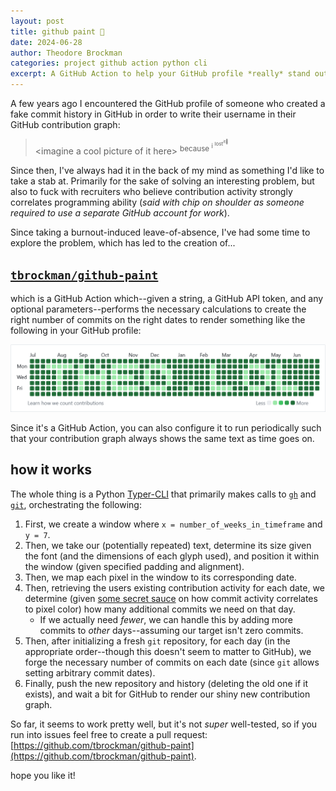 ```yaml
---
layout: post
title: github paint 🎨
date: 2024-06-28
author: Theodore Brockman
categories: project github action python cli
excerpt: A GitHub Action to help your GitHub profile *really* stand out.
---
```


A few years ago I encountered the GitHub profile of someone who created a fake commit history in GitHub in order to write their username in their GitHub contribution graph:

> &lt;imagine a cool picture of it here&gt; <sup>because <sup>i <sup>lost<sup>it🥺</sup></sup></sup></sup>

Since then, I've always had it in the back of my mind as something I'd like to take a stab at. Primarily for the sake of solving an interesting problem, but also to fuck with recruiters who believe contribution activity strongly correlates programming ability (*said with chip on shoulder as someone required to use a separate GitHub account for work*).

Since taking a burnout-induced leave-of-absence, I've had some time to explore the problem, which has led to the creation of...

## [`tbrockman/github-paint`](https://github.com/tbrockman/github-paint)

which is a GitHub Action which\-\-given a string, a GitHub API token, and any optional parameters\-\-performs the necessary calculations to create the right number of commits on the right dates to render something like the following in your GitHub profile:

![the text "theo.lol" written in tbrockman's contribution graph](/assets/img/github-paint/example.png)

Since it's a GitHub Action, you can also configure it to run periodically such that your contribution graph always shows the same text as time goes on.

## how it works

The whole thing is a Python [Typer-CLI](https://typer.tiangolo.com/) that primarily makes calls to [`gh`](https://cli.github.com/) and [`git`](https://git-scm.com/), orchestrating the following:

1. First, we create a window where `x = number_of_weeks_in_timeframe` and `y = 7`.
1. Then, we take our (potentially repeated) text, determine its size given the font (and the dimensions of each glyph used), and position it within the window (given specified padding and alignment).
1. Then, we map each pixel in the window to its corresponding date. 
1. Then, retrieving the users existing contribution activity for each date, we determine (given [some secret sauce](https://stackoverflow.com/a/78686095/23271846) on how commit activity correlates to pixel color) how many additional commits we need on that day. 
    * If we actually need *fewer*, we can handle this by adding more commits to *other* days\-\-assuming our target isn't zero commits.
1. Then, after initializing a fresh `git` repository, for each day (in the appropriate order\-\-though this doesn't seem to matter to GitHub), we forge the necessary number of commits on each date (since `git` allows setting arbitrary commit dates).
1. Finally, push the new repository and history (deleting the old one if it exists), and wait a bit for GitHub to render our shiny new contribution graph.

So far, it seems to work pretty well, but it's not *super* well-tested, so if you run into issues feel free to create a pull request: [https://github.com/tbrockman/github-paint](https://github.com/tbrockman/github-paint).

hope you like it!